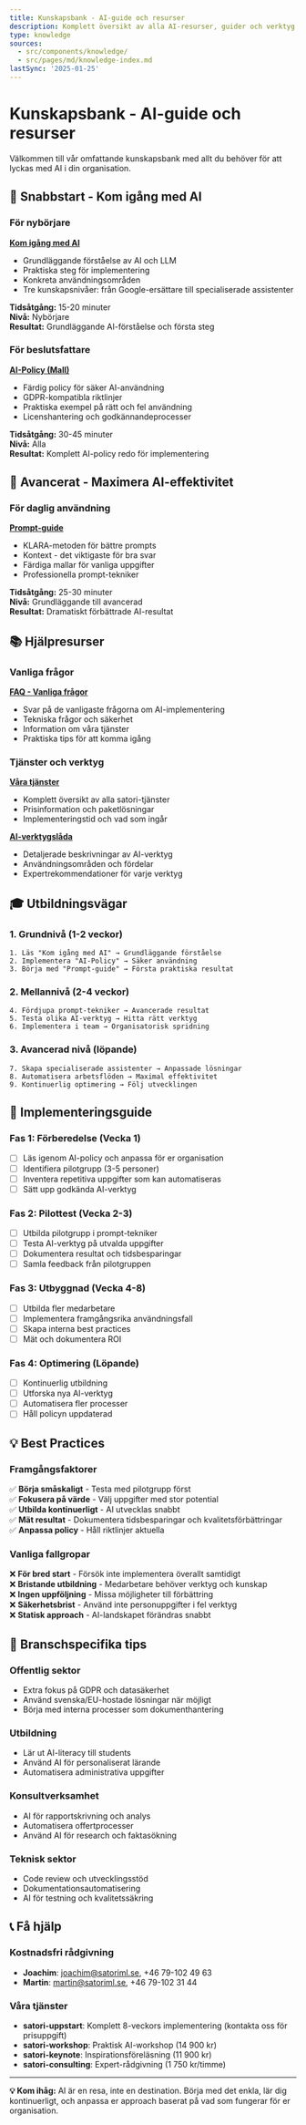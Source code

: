 ```yaml
---
title: Kunskapsbank - AI-guide och resurser
description: Komplett översikt av alla AI-resurser, guider och verktyg för framgångsrik implementering
type: knowledge
sources:
  - src/components/knowledge/
  - src/pages/md/knowledge-index.md
lastSync: '2025-01-25'
---
```


# Kunskapsbank - AI-guide och resurser

Välkommen till vår omfattande kunskapsbank med allt du behöver för att lyckas med AI i din organisation.

## 🚀 Snabbstart - Kom igång med AI

### För nybörjare
**[Kom igång med AI](./ai-getting-started.md)**
- Grundläggande förståelse av AI och LLM
- Praktiska steg för implementering
- Konkreta användningsområden
- Tre kunskapsnivåer: från Google-ersättare till specialiserade assistenter

**Tidsåtgång:** 15-20 minuter  
**Nivå:** Nybörjare  
**Resultat:** Grundläggande AI-förståelse och första steg

### För beslutsfattare
**[AI-Policy (Mall)](./ai-policy.md)**
- Färdig policy för säker AI-användning
- GDPR-kompatibla riktlinjer
- Praktiska exempel på rätt och fel användning
- Licenshantering och godkännandeprocesser

**Tidsåtgång:** 30-45 minuter  
**Nivå:** Alla  
**Resultat:** Komplett AI-policy redo för implementering

## 🎯 Avancerat - Maximera AI-effektivitet

### För daglig användning
**[Prompt-guide](./prompting-guide.md)**
- KLARA-metoden för bättre prompts
- Kontext - det viktigaste för bra svar
- Färdiga mallar för vanliga uppgifter
- Professionella prompt-tekniker

**Tidsåtgång:** 25-30 minuter  
**Nivå:** Grundläggande till avancerad  
**Resultat:** Dramatiskt förbättrade AI-resultat

## 📚 Hjälpresurser

### Vanliga frågor
**[FAQ - Vanliga frågor](./faq.md)**
- Svar på de vanligaste frågorna om AI-implementering
- Tekniska frågor och säkerhet
- Information om våra tjänster
- Praktiska tips för att komma igång

### Tjänster och verktyg
**[Våra tjänster](./services.md)**
- Komplett översikt av alla satori-tjänster
- Prisinformation och paketlösningar
- Implementeringstid och vad som ingår

**[AI-verktygslåda](./use-cases.md)**
- Detaljerade beskrivningar av AI-verktyg
- Användningsområden och fördelar
- Expertrekommendationer för varje verktyg

## 🎓 Utbildningsvägar

### 1. Grundnivå (1-2 veckor)
```
1. Läs "Kom igång med AI" → Grundläggande förståelse
2. Implementera "AI-Policy" → Säker användning
3. Börja med "Prompt-guide" → Första praktiska resultat
```

### 2. Mellannivå (2-4 veckor)
```
4. Fördjupa prompt-tekniker → Avancerade resultat
5. Testa olika AI-verktyg → Hitta rätt verktyg
6. Implementera i team → Organisatorisk spridning
```

### 3. Avancerad nivå (löpande)
```
7. Skapa specialiserade assistenter → Anpassade lösningar
8. Automatisera arbetsflöden → Maximal effektivitet
9. Kontinuerlig optimering → Följ utvecklingen
```

## 🔧 Implementeringsguide

### Fas 1: Förberedelse (Vecka 1)
- [ ] Läs igenom AI-policy och anpassa för er organisation
- [ ] Identifiera pilotgrupp (3-5 personer)
- [ ] Inventera repetitiva uppgifter som kan automatiseras
- [ ] Sätt upp godkända AI-verktyg

### Fas 2: Pilottest (Vecka 2-3)
- [ ] Utbilda pilotgrupp i prompt-tekniker
- [ ] Testa AI-verktyg på utvalda uppgifter
- [ ] Dokumentera resultat och tidsbesparingar
- [ ] Samla feedback från pilotgruppen

### Fas 3: Utbyggnad (Vecka 4-8)
- [ ] Utbilda fler medarbetare
- [ ] Implementera framgångsrika användningsfall
- [ ] Skapa interna best practices
- [ ] Mät och dokumentera ROI

### Fas 4: Optimering (Löpande)
- [ ] Kontinuerlig utbildning
- [ ] Utforska nya AI-verktyg
- [ ] Automatisera fler processer
- [ ] Håll policyn uppdaterad

## 💡 Best Practices

### Framgångsfaktorer
✅ **Börja småskaligt** - Testa med pilotgrupp först  
✅ **Fokusera på värde** - Välj uppgifter med stor potential  
✅ **Utbilda kontinuerligt** - AI utvecklas snabbt  
✅ **Mät resultat** - Dokumentera tidsbesparingar och kvalitetsförbättringar  
✅ **Anpassa policy** - Håll riktlinjer aktuella  

### Vanliga fallgropar
❌ **För bred start** - Försök inte implementera överallt samtidigt  
❌ **Bristande utbildning** - Medarbetare behöver verktyg och kunskap  
❌ **Ingen uppföljning** - Missa möjligheter till förbättring  
❌ **Säkerhetsbrist** - Använd inte personuppgifter i fel verktyg  
❌ **Statisk approach** - AI-landskapet förändras snabbt  

## 🎯 Branschspecifika tips

### Offentlig sektor
- Extra fokus på GDPR och datasäkerhet
- Använd svenska/EU-hostade lösningar när möjligt
- Börja med interna processer som dokumenthantering

### Utbildning
- Lär ut AI-literacy till students
- Använd AI för personaliserat lärande
- Automatisera administrativa uppgifter

### Konsultverksamhet
- AI för rapportskrivning och analys
- Automatisera offertprocesser
- Använd AI för research och faktasökning

### Teknisk sektor
- Code review och utvecklingsstöd
- Dokumentationsautomatisering
- AI för testning och kvalitetssäkring

## 📞 Få hjälp

### Kostnadsfri rådgivning
- **Joachim**: joachim@satoriml.se, +46 79-102 49 63
- **Martin**: martin@satoriml.se, +46 79-102 31 44

### Våra tjänster
- **satori-uppstart**: Komplett 8-veckors implementering (kontakta oss för prisuppgift)
- **satori-workshop**: Praktisk AI-workshop (14 900 kr)
- **satori-keynote**: Inspirationsföreläsning (11 900 kr)
- **satori-consulting**: Expert-rådgivning (1 750 kr/timme)

---

**💡 Kom ihåg:** AI är en resa, inte en destination. Börja med det enkla, lär dig kontinuerligt, och anpassa er approach baserat på vad som fungerar för er organisation. 